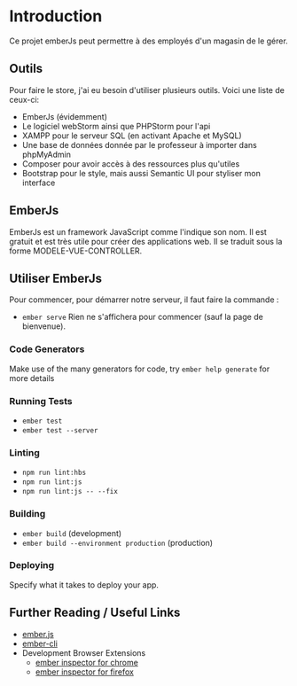 # Introduction

Ce projet emberJs peut permettre à des employés d'un magasin de le gérer.

## Outils

Pour faire le store, j'ai eu besoin d'utiliser plusieurs outils.
Voici une liste de ceux-ci:
* EmberJs (évidemment)
* Le logiciel webStorm ainsi que PHPStorm pour l'api
* XAMPP pour le serveur SQL (en activant Apache et MySQL)
* Une base de données donnée par le professeur à importer dans phpMyAdmin
* Composer pour avoir accès à des ressources plus qu'utiles
* Bootstrap pour le style, mais aussi Semantic UI pour styliser mon interface

## EmberJs

EmberJs est un framework JavaScript comme l'indique son nom. Il est gratuit et est très utile pour créer des applications
web. Il se traduit sous la forme  MODELE-VUE-CONTROLLER.



## Utiliser EmberJs

Pour commencer, pour démarrer notre serveur, il faut faire la commande :
* `ember serve`
Rien ne s'affichera pour commencer (sauf la page de bienvenue).
  

### Code Generators

Make use of the many generators for code, try `ember help generate` for more details

### Running Tests

* `ember test`
* `ember test --server`

### Linting

* `npm run lint:hbs`
* `npm run lint:js`
* `npm run lint:js -- --fix`

### Building

* `ember build` (development)
* `ember build --environment production` (production)

### Deploying

Specify what it takes to deploy your app.

## Further Reading / Useful Links

* [ember.js](https://emberjs.com/)
* [ember-cli](https://ember-cli.com/)
* Development Browser Extensions
  * [ember inspector for chrome](https://chrome.google.com/webstore/detail/ember-inspector/bmdblncegkenkacieihfhpjfppoconhi)
  * [ember inspector for firefox](https://addons.mozilla.org/en-US/firefox/addon/ember-inspector/)
